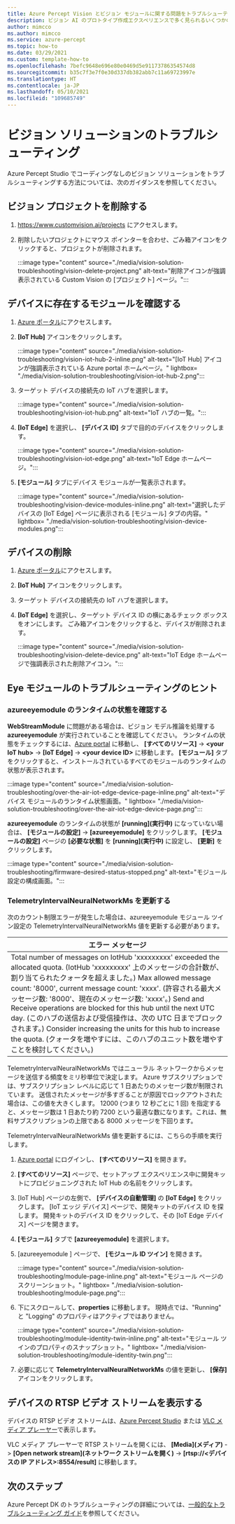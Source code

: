 ```yaml
---
title: Azure Percept Vision とビジョン モジュールに関する問題をトラブルシューティングする
description: ビジョン AI のプロトタイプ作成エクスペリエンスで多く見られるいくつかの問題をトラブルシューティングするためのヒントを紹介します
author: mimcco
ms.author: mimcco
ms.service: azure-percept
ms.topic: how-to
ms.date: 03/29/2021
ms.custom: template-how-to
ms.openlocfilehash: 7befc9648e696e80e0469d5e91173786354574d8
ms.sourcegitcommit: b35c7f3e7f0e30d337db382abb7c11a69723997e
ms.translationtype: HT
ms.contentlocale: ja-JP
ms.lasthandoff: 05/10/2021
ms.locfileid: "109685749"
---
```

# <a name="vision-solution-troubleshooting"></a>ビジョン ソリューションのトラブルシューティング

Azure Percept Studio でコーディングなしのビジョン ソリューションをトラブルシューティングする方法については、次のガイダンスを参照してください。

## <a name="delete-a-vision-project"></a>ビジョン プロジェクトを削除する

1. https://www.customvision.ai/projects にアクセスします。

1. 削除したいプロジェクトにマウス ポインターを合わせ、ごみ箱アイコンをクリックすると、プロジェクトが削除されます。

    :::image type="content" source="./media/vision-solution-troubleshooting/vision-delete-project.png" alt-text="削除アイコンが強調表示されている Custom Vision の [プロジェクト] ページ。":::

## <a name="check-which-modules-are-on-a-device"></a>デバイスに存在するモジュールを確認する

1. [Azure ポータル](https://portal.azure.com/?feature.canmodifystamps=true&Microsoft_Azure_Iothub=aduprod&microsoft_azure_marketplace_ItemHideKey=Microsoft_Azure_ADUHidden#home)にアクセスします。

1. **[IoT Hub]** アイコンをクリックします。

    :::image type="content" source="./media/vision-solution-troubleshooting/vision-iot-hub-2-inline.png" alt-text="[IoT Hub] アイコンが強調表示されている Azure portal ホームページ。" lightbox= "./media/vision-solution-troubleshooting/vision-iot-hub-2.png":::

1. ターゲット デバイスの接続先の IoT ハブを選択します。

    :::image type="content" source="./media/vision-solution-troubleshooting/vision-iot-hub.png" alt-text="IoT ハブの一覧。":::

1. **[IoT Edge]** を選択し、 **[デバイス ID]** タブで目的のデバイスをクリックします。

    :::image type="content" source="./media/vision-solution-troubleshooting/vision-iot-edge.png" alt-text="IoT Edge ホームページ。":::

1. **[モジュール]** タブにデバイス モジュールが一覧表示されます。

    :::image type="content" source="./media/vision-solution-troubleshooting/vision-device-modules-inline.png" alt-text="選択したデバイスの [IoT Edge] ページに表示される [モジュール] タブの内容。" lightbox= "./media/vision-solution-troubleshooting/vision-device-modules.png":::

## <a name="delete-a-device"></a>デバイスの削除

1. [Azure ポータル](https://portal.azure.com/?feature.canmodifystamps=true&Microsoft_Azure_Iothub=aduprod&microsoft_azure_marketplace_ItemHideKey=Microsoft_Azure_ADUHidden#home)にアクセスします。

1. **[IoT Hub]** アイコンをクリックします。

1. ターゲット デバイスの接続先の IoT ハブを選択します。

1. **[IoT Edge]** を選択し、ターゲット デバイス ID の横にあるチェック ボックスをオンにします。 ごみ箱アイコンをクリックすると、デバイスが削除されます。

    :::image type="content" source="./media/vision-solution-troubleshooting/vision-delete-device.png" alt-text="IoT Edge ホームページで強調表示された削除アイコン。":::

## <a name="eye-module-troubleshooting-tips"></a>Eye モジュールのトラブルシューティングのヒント

### <a name="check-the-runtime-status-of-azureeyemodule"></a>azureeyemodule のランタイムの状態を確認する

**WebStreamModule** に問題がある場合は、ビジョン モデル推論を処理する **azureeyemodule** が実行されていることを確認してください。 ランタイムの状態をチェックするには、[Azure portal](https://portal.azure.com/?feature.canmodifystamps=true&Microsoft_Azure_Iothub=aduprod&microsoft_azure_marketplace_ItemHideKey=Microsoft_Azure_ADUHidden#home) に移動し、 **[すべてのリソース]**  ->  **\<your IoT hub>**  ->  **[IoT Edge]**  ->  **\<your device ID>** に移動します。 **[モジュール]** タブをクリックすると、インストールされているすべてのモジュールのランタイムの状態が表示されます。

:::image type="content" source="./media/vision-solution-troubleshooting/over-the-air-iot-edge-device-page-inline.png" alt-text="デバイス モジュールのランタイム状態画面。" lightbox= "./media/vision-solution-troubleshooting/over-the-air-iot-edge-device-page.png":::

**azureeyemodule** のランタイムの状態が **[running]\(実行中\)** になっていない場合は、 **[モジュールの設定]**  ->  **[azureeyemodule]** をクリックします。 **[モジュールの設定]** ページの **[必要な状態]** を **[running]\(実行中\)** に設定し、 **[更新]** をクリックします。

 :::image type="content" source="./media/vision-solution-troubleshooting/firmware-desired-status-stopped.png" alt-text="モジュール設定の構成画面。":::

### <a name="update-telemetryintervalneuralnetworkms"></a>TelemetryIntervalNeuralNetworkMs を更新する

次のカウント制限エラーが発生した場合は、azureeyemodule モジュール ツイン設定の TelemetryIntervalNeuralNetworkMs 値を更新する必要があります。

|エラー メッセージ|
|------|
|Total number of messages on IotHub 'xxxxxxxxx' exceeded the allocated quota. (IotHub 'xxxxxxxxx' 上のメッセージの合計数が、割り当てられたクォータを超えました。) Max allowed message count: '8000', current message count: 'xxxx'. (許容される最大メッセージ数: '8000'、現在のメッセージ数: 'xxxx'。) Send and Receive operations are blocked for this hub until the next UTC day. (このハブの送信および受信操作は、次の UTC 日までブロックされます。) Consider increasing the units for this hub to increase the quota. (クォータを増やすには、このハブのユニット数を増やすことを検討してください。)|

TelemetryIntervalNeuralNetworkMs ではニューラル ネットワークからメッセージを送信する頻度をミリ秒単位で決定します。 Azure サブスクリプションでは、サブスクリプション レベルに応じて 1 日あたりのメッセージ数が制限されています。 送信されたメッセージが多すぎることが原因でロックアウトされた場合は、この値を大きくします。 12000 (つまり 12 秒ごとに 1 回) を指定すると、メッセージ数は 1 日あたり約 7200 という最適な数になります。これは、無料サブスクリプションの上限である 8000 メッセージを下回ります。

TelemetryIntervalNeuralNetworkMs 値を更新するには、こちらの手順を実行します。

1. [Azure portal](https://ms.portal.azure.com/?feature.canmodifystamps=true&Microsoft_Azure_Iothub=aduprod#home) にログインし、 **[すべてのリソース]** を開きます。

1. **[すべてのリソース]** ページで、セットアップ エクスペリエンス中に開発キットにプロビジョニングされた IoT Hub の名前をクリックします。

1. [IoT Hub] ページの左側で、 **[デバイスの自動管理]** の **[IoT Edge]** をクリックします。 [IoT エッジ デバイス] ページで、開発キットのデバイス ID を探します。 開発キットのデバイス ID をクリックして、その [IoT Edge デバイス] ページを開きます。

1. **[モジュール]** タブで **[azureeyemodule]** を選択します。

1. [azureeyemodule ] ページで、 **[モジュール ID ツイン]** を開きます。

    :::image type="content" source="./media/vision-solution-troubleshooting/module-page-inline.png" alt-text="モジュール ページのスクリーンショット。" lightbox= "./media/vision-solution-troubleshooting/module-page.png":::

1. 下にスクロールして、**properties** に移動します。 現時点では、"Running" と "Logging" のプロパティはアクティブではありません。

    :::image type="content" source="./media/vision-solution-troubleshooting/module-identity-twin-inline.png" alt-text="モジュール ツインのプロパティのスナップショット。" lightbox= "./media/vision-solution-troubleshooting/module-identity-twin.png":::

1. 必要に応じて **TelemetryIntervalNeuralNetworkMs** の値を更新し、 **[保存]** アイコンをクリックします。

## <a name="view-device-rtsp-video-stream"></a>デバイスの RTSP ビデオ ストリームを表示する

デバイスの RTSP ビデオ ストリームは、[Azure Percept Studio](./how-to-view-video-stream.md) または [VLC メディア プレーヤー](https://www.videolan.org/vlc/index.html)で表示します。

VLC メディア プレーヤーで RTSP ストリームを開くには、 **[Media]\(メディア\)**  ->  **[Open network stream]\(ネットワーク ストリームを開く\)**  ->  **[rtsp://<デバイスの IP アドレス>:8554/result]** に移動します。

## <a name="next-steps"></a>次のステップ

Azure Percept DK のトラブルシューティングの詳細については、[一般的なトラブルシューティング ガイド](./troubleshoot-dev-kit.md)を参照してください。